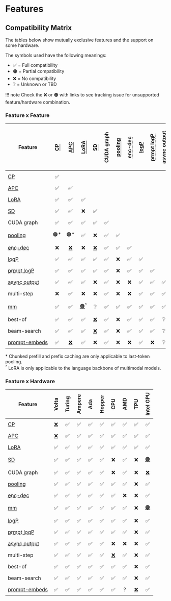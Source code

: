 # Features

## Compatibility Matrix

The tables below show mutually exclusive features and the support on some hardware.

The symbols used have the following meanings:

- ✅ = Full compatibility
- 🟠 = Partial compatibility
- ❌ = No compatibility
- ❔ = Unknown or TBD

!!! note
    Check the ❌ or 🟠 with links to see tracking issue for unsupported feature/hardware combination.

### Feature x Feature

<style>
td:not(:first-child) {
  text-align: center !important;
}
td {
  padding: 0.5rem !important;
  white-space: nowrap;
}

th {
  padding: 0.5rem !important;
  min-width: 0 !important;
}

th:not(:first-child) {
  writing-mode: vertical-lr;
  transform: rotate(180deg)
}
</style>

| Feature | [CP](../configuration/optimization.md#chunked-prefill) | [APC](automatic_prefix_caching.md) | [LoRA](lora.md) | [SD](spec_decode.md) | CUDA graph | [pooling](../models/pooling_models.md) | <abbr title="Encoder-Decoder Models">enc-dec</abbr> | <abbr title="Logprobs">logP</abbr> | <abbr title="Prompt Logprobs">prmpt logP</abbr> | <abbr title="Async Output Processing">async output</abbr> | multi-step | <abbr title="Multimodal Inputs">mm</abbr> | best-of | beam-search | [prompt-embeds](prompt_embeds.md) |
|---|---|---|---|---|---|---|---|---|---|---|---|---|---|---|---|
| [CP](../configuration/optimization.md#chunked-prefill) | ✅ | | | | | | | | | | | | | | |
| [APC](automatic_prefix_caching.md) | ✅ | ✅ | | | | | | | | | | | | | |
| [LoRA](lora.md) | ✅ | ✅ | ✅ | | | | | | | | | | | | |
| [SD](spec_decode.md) | ✅ | ✅ | ❌ | ✅ | | | | | | | | | | | |
| CUDA graph | ✅ | ✅ | ✅ | ✅ | ✅ | | | | | | | | | | |
| [pooling](../models/pooling_models.md) | 🟠\* | 🟠\* | ✅ | ❌ | ✅ | ✅ | | | | | | | | | |
| <abbr title="Encoder-Decoder Models">enc-dec</abbr> | ❌ | [❌](https://github.com/vllm-project/vllm/issues/7366) | ❌ | [❌](https://github.com/vllm-project/vllm/issues/7366) | ✅ | ✅ | ✅ | | | | | | | | |
| <abbr title="Logprobs">logP</abbr> | ✅ | ✅ | ✅ | ✅ | ✅ | ❌ | ✅ | ✅ | | | | | | | |
| <abbr title="Prompt Logprobs">prmpt logP</abbr> | ✅ | ✅ | ✅ | ✅ | ✅ | ❌ | ✅ | ✅ | ✅ | | | | | | |
| <abbr title="Async Output Processing">async output</abbr> | ✅ | ✅ | ✅ | ❌ | ✅ | ❌ | ❌ | ✅ | ✅ | ✅ | | | | | |
| multi-step | ❌ | ✅ | ❌ | ❌ | ✅ | ❌ | ❌ | ✅ | ✅ | ✅ | ✅ | | | | |
| [mm](multimodal_inputs.md) | ✅ | ✅ | [🟠](https://github.com/vllm-project/vllm/pull/4194)<sup>^</sup> | ❔ | ✅ | ✅ | ✅ | ✅ | ✅ | ✅ | ❔ | ✅ | | | |
| best-of | ✅ | ✅ | ✅ | [❌](https://github.com/vllm-project/vllm/issues/6137) | ✅ | ❌ | ✅ | ✅ | ✅ | ❔ | [❌](https://github.com/vllm-project/vllm/issues/7968) | ✅ | ✅ | | |
| beam-search | ✅ | ✅ | ✅ | [❌](https://github.com/vllm-project/vllm/issues/6137) | ✅ | ❌ | ✅ | ✅ | ✅ | ❔ | [❌](https://github.com/vllm-project/vllm/issues/7968) | ❔ | ✅ | ✅ | |
| [prompt-embeds](prompt_embeds.md) | ✅ | [❌](https://github.com/vllm-project/vllm/issues/25096) | ✅ | ❌ | ✅ | ❌ | ❌ | ✅ | ❌ | ❔ | ❔ | ❌ | ❔ | ❔ | ✅ |

\* Chunked prefill and prefix caching are only applicable to last-token pooling.  
<sup>^</sup> LoRA is only applicable to the language backbone of multimodal models.

### Feature x Hardware

| Feature                                                   | Volta               | Turing    | Ampere    | Ada    | Hopper     | CPU                | AMD    | TPU | Intel GPU |
|-----------------------------------------------------------|---------------------|-----------|-----------|--------|------------|--------------------|--------|-----| ------------|
| [CP](../configuration/optimization.md#chunked-prefill)                                     | [❌](https://github.com/vllm-project/vllm/issues/2729) | ✅        | ✅        | ✅     | ✅        | ✅                  | ✅     | ✅ | ✅        |
| [APC](automatic_prefix_caching.md)                        | [❌](https://github.com/vllm-project/vllm/issues/3687) | ✅        | ✅        | ✅     | ✅        | ✅                  | ✅     | ✅ | ✅        |
| [LoRA](lora.md)                                           | ✅                  | ✅        | ✅        | ✅     | ✅        | ✅                  | ✅     | ✅ | ✅        |
| [SD](spec_decode.md)                                      | ✅                  | ✅        | ✅        | ✅     | ✅        | ❌                  | ✅     | ❌ | [🟠](https://github.com/vllm-project/vllm/issues/26963)       |
| CUDA graph                                                | ✅                  | ✅        | ✅        | ✅     | ✅        | ❌                  | ✅     | ❌ | [❌](https://github.com/vllm-project/vllm/issues/26970)        |
| [pooling](../models/pooling_models.md)                    | ✅                  | ✅        | ✅        | ✅     | ✅        | ✅                  | ✅     | ❌ | ✅        |
| <abbr title="Encoder-Decoder Models">enc-dec</abbr>       | ✅                  | ✅        | ✅        | ✅     | ✅        | ✅                  | ❌     | ❌ | ✅        |
| [mm](multimodal_inputs.md)                                | ✅                  | ✅        | ✅        | ✅     | ✅        | ✅                  | ✅     | ❌ | [🟠](https://github.com/vllm-project/vllm/issues/26965)       |
| <abbr title="Logprobs">logP</abbr>                        | ✅                  | ✅        | ✅        | ✅     | ✅        | ✅                  | ✅     | ❌ | ✅        |
| <abbr title="Prompt Logprobs">prmpt logP</abbr>           | ✅                  | ✅        | ✅        | ✅     | ✅        | ✅                  | ✅     | ❌ | ✅        |
| <abbr title="Async Output Processing">async output</abbr> | ✅                  | ✅        | ✅        | ✅     | ✅        | ❌                  | ❌     | ❌ | ✅        |
| multi-step                                                | ✅                  | ✅        | ✅        | ✅     | ✅        | [❌](https://github.com/vllm-project/vllm/issues/8477) | ✅     | ❌ | ✅        |
| best-of                                                   | ✅                  | ✅        | ✅        | ✅     | ✅        | ✅                  | ✅     | ❌ | ✅        |
| beam-search                                               | ✅                  | ✅        | ✅        | ✅     | ✅        | ✅                  | ✅     | ❌ | ✅        |
| [prompt-embeds](prompt_embeds.md)                         | ✅                  | ✅        | ✅        | ✅     | ✅        | ✅                  | ?     | [❌](https://github.com/vllm-project/vllm/issues/25097) | ✅       |
